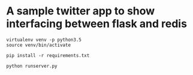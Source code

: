 # A sample twitter app to show interfacing between flask and redis

    virtualenv venv -p python3.5
    source venv/bin/activate

    pip install -r requirements.txt

    python runserver.py


